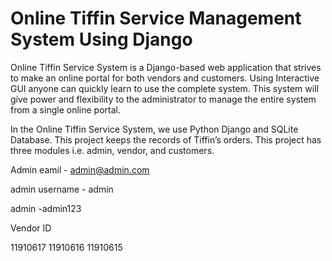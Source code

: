 # Online Tiffin Service Management System Using Django

Online Tiffin Service System is a Django-based web application that strives to make an online portal for both vendors and customers. Using Interactive GUI anyone can quickly learn to use the complete system. This system will give power and flexibility to the administrator to manage the entire system from a single online portal.

In the Online Tiffin Service System, we use Python Django and SQLite Database. This project keeps the records of Tiffin’s orders. This project has three modules i.e. admin, vendor, and customers.

Admin eamil - admin@admin.com

admin username - admin

admin -admin123

Vendor ID

11910617
11910616
11910615
